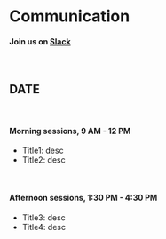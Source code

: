 <!-- NOTE that the header has been removed to avoid problems with website render. This is just an example agenda for reference. The header would look like so

---
title: "Workshops"
layout: "agenda"
url: "workshop_example"
---



<style>
td {vertical-align:top;}
.agenda {
border-width:2px;
border-style:solid;
border-color:black;
border-collapse: collapse;
width:60%;
}

th, td {
  padding: 10px;
}

.agenda td {
border-width:1px;
border-style:solid;
border-color:black;
}

.agendaLink {color: blue; text-decoration: none;}
.agendaLink:hover {text-decoration: underline;}
.agendaLink:active {color: black;}
.agendaLink:visited {color: purple;}

.timecontainer {width:20%;}
.trainingcontainer {width:20%;}
.descriptioncontainer {width:60%px;}

</style>
-->
<!-- </style> -->

<h1>Communication</h1>
  <h4>Join us on <a href="bit.ly/CascadiaRSlack2" target="blank_">Slack</a></h4>
  <br>

## DATE
<br>

#### Morning sessions, 9 AM - 12 PM

* Title1: desc
* Title2: desc

<br>

#### Afternoon sessions, 1:30 PM - 4:30 PM

* Title3: desc
* Title4: desc

<br><br><br>
